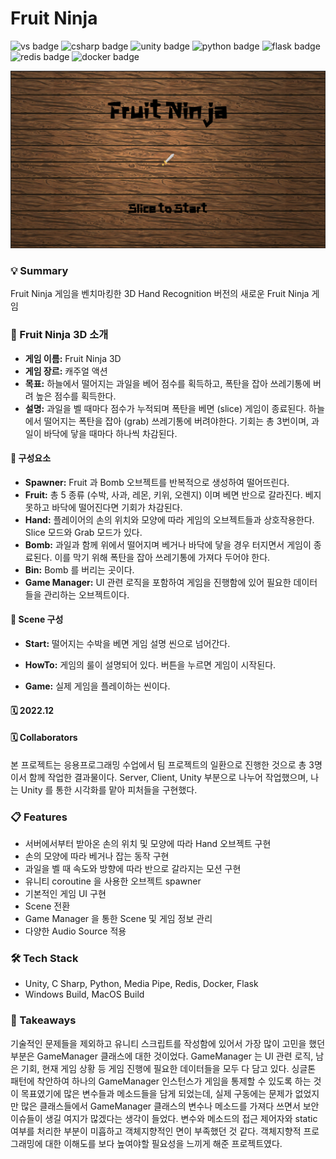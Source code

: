 # Fruit Ninja


![vs badge](https://img.shields.io/badge/VisualStudio-5C2D91?style=flat-square&logo=VisualStudio)
![csharp badge](https://img.shields.io/badge/C_Sharp-239120?style=flat-square&logo=CSharp&logoColor=white)
![unity badge](https://img.shields.io/badge/Unity-ffffff?style=flat-square&logo=Unity&logoColor=black)
![python badge](https://img.shields.io/badge/Python-3776AB?style=flat-square&logo=Python&logoColor=white)
![flask badge](https://img.shields.io/badge/Flask-000000?style=flat-square&logo=Flask)
![redis badge](https://img.shields.io/badge/Redis-DC382D?style=flat-square&logo=Redis&logoColor=white)
![docker badge](https://img.shields.io/badge/Docker-2496ED?style=flat-square&logo=Docker&logoColor=white)

![logo](./logos/FruitNinja.jpeg)



### 💡 Summary
Fruit Ninja 게임을 벤치마킹한 3D Hand Recognition 버전의 새로운 Fruit Ninja 게임


### 👀 Fruit Ninja 3D 소개

* __게임 이름:__ Fruit Ninja 3D
* __게임 장르:__ 캐주얼 액션
* __목표:__ 하늘에서 떨어지는 과일을 베어 점수를 획득하고, 폭탄을 잡아 쓰레기통에 버려 높은 점수를 획득한다.
* __설명:__ 과일을 벨 때마다 점수가 누적되며 폭탄을 베면 (slice) 게임이 종료된다. 하늘에서 떨어지는 폭탄을 잡아  (grab) 쓰레기통에 버려야한다. 기회는 총 3번이며, 과일이 바닥에 닿을 때마다 하나씩 차감된다.


#### 🍉 구성요소

* __Spawner:__ Fruit 과 Bomb 오브젝트를 반복적으로 생성하여 떨어뜨린다.
* __Fruit:__ 총 5 종류 (수박, 사과, 레몬, 키위, 오렌지) 이며 베면 반으로 갈라진다. 베지 못하고 바닥에 떨어진다면 기회가 차감된다.
* __Hand:__ 플레이어의 손의 위치와 모양에 따라 게임의 오브젝트들과 상호작용한다. Slice 모드와 Grab 모드가 있다.
* __Bomb:__ 과일과 함께 위에서 떨어지며 베거나 바닥에 닿을 경우 터지면서 게임이 종료된다. 이를 막기 위해 폭탄을 잡아 쓰레기통에 가져다 두어야 한다.
* __Bin:__ Bomb 를 버리는 곳이다.
* __Game Manager:__ UI 관련 로직을 포함하여 게임을 진행함에 있어 필요한 데이터들을 관리하는 오브젝트이다.


#### 🍉 Scene 구성

* __Start:__ 떨어지는 수박을 베면 게임 설명 씬으로 넘어간다.

* __HowTo:__ 게임의 룰이 설명되어 있다. 버튼을 누르면 게임이 시작된다.

* __Game:__ 실제 게임을 플레이하는 씬이다.



#### 🗓 2022.12

#### 🗓 Collaborators
본 프로젝트는 응용프로그래밍 수업에서 팀 프로젝트의 일환으로 진행한 것으로 총 3명이서 함께 작업한 결과물이다.
Server, Client, Unity 부분으로 나누어 작업했으며, 나는 Unity 를 통한 시각화를 맡아 피처들을 구현했다.


### 📋 Features
* 서버에서부터 받아온 손의 위치 및 모양에 따라 Hand 오브젝트 구현
* 손의 모양에 따라 베거나 잡는 동작 구현
* 과일을 벨 때 속도와 방향에 따라 반으로 갈라지는 모션 구현
* 유니티 coroutine 을 사용한 오브젝트 spawner
* 기본적인 게임 UI 구현
* Scene 전환
* Game Manager 을 통한 Scene 및 게임 정보 관리
* 다양한 Audio Source 적용

### 🛠 Tech Stack
* Unity, C Sharp, Python, Media Pipe, Redis, Docker, Flask
* Windows Build, MacOS Build


### 📌 Takeaways
기술적인 문제들을 제외하고 유니티 스크립트를 작성함에 있어서 가장 많이 고민을 했던 부분은 GameManager 클래스에 대한 것이었다.
GameManager 는 UI 관련 로직, 남은 기회, 현재 게임 상황 등 게임 진행에 필요한 데이터들을 모두 다 담고 있다. 싱글톤 패턴에 착안하여
하나의 GameManager 인스턴스가 게임을 통제할 수 있도록 하는 것이 목표였기에 많은 변수들과 메소드들을 담게 되었는데, 실제 구동에는 문제가 없었지만
많은 클래스들에서 GameManager 클래스의 변수나 메소드를 가져다 쓰면서 보안 이슈들이 생길 여지가 많겠다는 생각이 들었다.
변수와 메소드의 접근 제어자와 static 여부를 처리한 부분이 미흡하고 객체지향적인 면이 부족했던 것 같다. 
객체지향적 프로그래밍에 대한 이해도를 보다 높여야할 필요성을 느끼게 해준 프로젝트였다.


